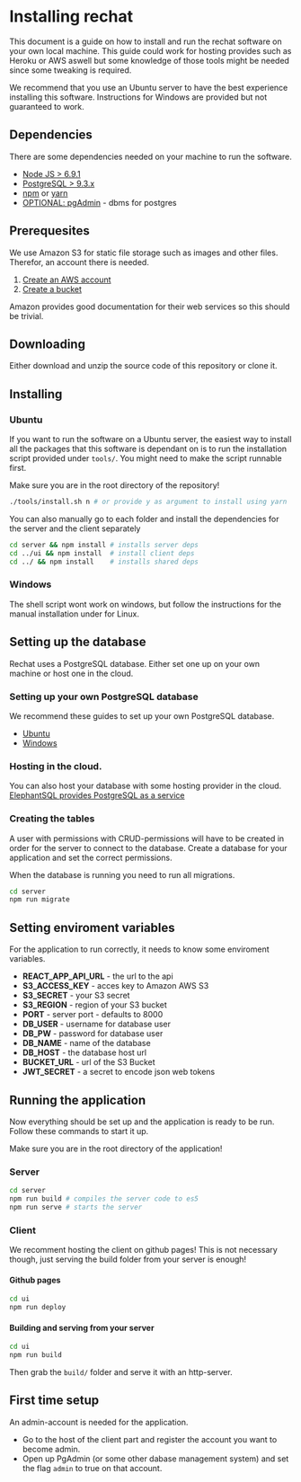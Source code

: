 # Installing rechat
This document is a guide on how to install and run the rechat software
on your own local machine. This guide could work for hosting provides such 
as Heroku or AWS aswell but some knowledge of those tools might be needed since
some tweaking is required.

We recommend that you use an Ubuntu server to have the best experience
installing this software. Instructions for Windows are provided but not guaranteed to work.

## Dependencies
There are some dependencies needed on your machine to run the software.
* [Node JS > 6.9.1](https://nodejs.org/en/)
* [PostgreSQL > 9.3.x](https://www.postgresql.org/)
* [npm](https://www.npmjs.com/) or [yarn](https://yarnpkg.com/)
* [OPTIONAL: pgAdmin](https://www.pgadmin.org/) - dbms for postgres

## Prerequesites
We use Amazon S3 for static file storage such as images and other files. Therefor,
an account there is needed.
1. [Create an AWS account](https://aws.amazon.com/s3/pricing/)
2. [Create a bucket](http://docs.aws.amazon.com/AmazonS3/latest/gsg/CreatingABucket.html)

Amazon provides good documentation for their web services so this should be trivial.

## Downloading
Either download and unzip the source code of this repository or clone it.

## Installing
### Ubuntu 
If you want to run the software on a Ubuntu server, the easiest way 
to install all the packages that this software is dependant on is to run the installation
script provided under `tools/`. You might need to make the script runnable first.

Make sure you are in the root directory of the repository!

```sh
./tools/install.sh n # or provide y as argument to install using yarn
```

You can also manually go to each folder and install the dependencies for the server and the client 
separately

```sh
cd server && npm install # installs server deps
cd ../ui && npm install  # install client deps
cd ../ && npm install    # installs shared deps
```
### Windows
The shell script wont work on windows, but follow the instructions for the manual installation 
under for Linux.

## Setting up the database 
Rechat uses a PostgreSQL database. Either set one up on your own machine 
or host one in the cloud.

### Setting up your own PostgreSQL database
We recommend these guides to set up your own PostgreSQL database.
* [Ubuntu](https://www.digitalocean.com/community/tutorials/how-to-install-and-use-postgresql-on-ubuntu-14-04)
* [Windows](https://doc.odoo.com/install/windows/postgres/)
### Hosting in the cloud.
You can also host your database with some hosting provider in the cloud.
[ElephantSQL provides PostgreSQL as a service](https://www.elephantsql.com/)

### Creating the tables
A user with permissions with CRUD-permissions will have to be created in order
for the server to connect to the database. Create a database for your application
and set the correct permissions. 

When the database is running you need to run all migrations.

```sh
cd server
npm run migrate
```
## Setting enviroment variables
For the application to run correctly, it needs to know some enviroment variables.

* **REACT_APP_API_URL** - the url to the api
* **S3_ACCESS_KEY** - acces key to Amazon AWS S3
* **S3_SECRET** - your S3 secret
* **S3_REGION** - region of your S3 bucket
* **PORT** - server port - defaults to 8000
* **DB_USER** - username for database user
* **DB_PW** - password for database user
* **DB_NAME** - name of the database
* **DB_HOST** - the database host url
* **BUCKET_URL** - url of the S3 Bucket
* **JWT_SECRET** - a secret to encode json web tokens

## Running the application
Now everything should be set up and the application is ready to be run.
Follow these commands to start it up.

Make sure you are in the root directory of the application!

### Server

```sh
cd server
npm run build # compiles the server code to es5
npm run serve # starts the server
```

### Client
We recomment hosting the client on github pages! This is not necessary though,
just serving the build folder from your server is enough!

#### Github pages
```sh
cd ui
npm run deploy
```
#### Building and serving from your server

```sh
cd ui
npm run build
```
Then grab the `build/` folder and serve it with an http-server.

## First time setup
An admin-account is needed for the application.
* Go to the host of the client part and register the account you want to become admin.
* Open up PgAdmin (or some other dabase management system) and set the flag `admin` to true on that account.






